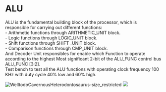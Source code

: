 # ALU
ALU is the fundamental building block of the processor,  which is responsible for carrying out different functions:
<br>- Arithmetic functions through ARITHMETIC_UNIT block.
<br>- Logic functions through LOGIC_UNIT block.
<br>- Shift functions through SHIFT _UNIT block.
<br>- Comparison functions through CMP_UNIT block. 
<br>And Decoder Unit responsibles for enable which Function to operate according to the highest Most significant 2-bit of the ALU_FUNC control bus ALU_FUNC [3:2].
<br>Test bench to test all the ALU functions with operating clock frequency 100 KHz with duty cycle 40% low and 60% high.

![WelltodoCavernousHeterodontosaurus-size_restricted](https://drive.google.com/file/d/1_4dTIJK06THUlCz0F0CErd-CkurfSYt1/view?usp=sharing)
![](https://github.com/BassantAhmedElbakry/https://drive.google.com/file/d/1_4dTIJK06THUlCz0F0CErd-CkurfSYt1/view?usp=sharing)



